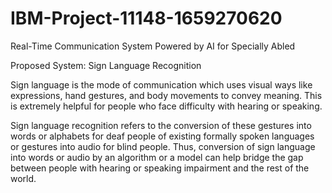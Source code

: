 # IBM-Project-11148-1659270620
Real-Time Communication System Powered by AI for Specially Abled

Proposed System: Sign Language Recognition

Sign language is the mode of communication which uses visual ways like expressions, hand gestures, 
and body movements to convey meaning.  This is  extremely helpful for people who face difficulty with hearing or speaking.

Sign language recognition refers to the conversion of these gestures into words or alphabets for deaf people of existing 
formally spoken languages or gestures into audio for blind people.  Thus, conversion of sign language into words or audio 
by an algorithm or a model can help bridge the gap between people with hearing or speaking impairment and the rest of the 
world.

